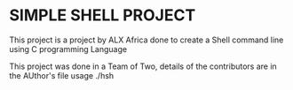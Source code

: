 # SIMPLE SHELL PROJECT

This project is a project by ALX Africa done to create a Shell command line
using C programming Language

This project was done in a Team of Two, details of the contributors are in the
AUthor's file
usage ./hsh
